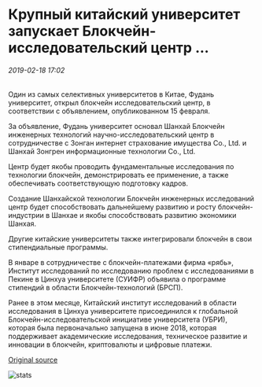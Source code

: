 # Крупный китайский университет запускает Блокчейн-исследовательский центр ...

###### 2019-02-18 17:02

Один из самых селективных университетов в Китае, Фудань университет, открыл блокчейн исследовательский центр, в соответствии с объявлением, опубликованном 15 февраля.

За объявление, Фудань университет основал Шанхай Блокчейн инженерных технологий научно-исследовательский центр в сотрудничестве с Зонган интернет страхование имущества Co., Ltd. и Шанхай Зонгрен информационные технологии Co., Ltd.

Центр будет якобы проводить фундаментальные исследования по технологии блокчейн, демонстрировать ее применение, а также обеспечивать соответствующую подготовку кадров.

Создание Шанхайской технологии Блокчейн инженерных исследований центр будет способствовать дальнейшему развитию и росту блокчейн-индустрии в Шанхае и якобы способствовать развитию экономики Шанхая.

Другие китайские университеты также интегрировали блокчейн в свои стипендиальные программы.

В январе в сотрудничестве с блокчейн-платежами фирма «рябь», Институт исследований по исследованию проблем с исследованиями в Пекине в Цинхуа университете (СУИФР) объявила о программе стипендий в области Блокчейн-технологий (БРСП).

Ранее в этом месяце, Китайский институт исследований в области исследования в Цинхуа университете присоединился к глобальной Блокчейн-исследовательской инициативе университета (УБРИ), которая была первоначально запущена в июне 2018, которая поддерживает академические исследования, техническое развитие и инновации в блокчейн, криптовалюты и цифровые платежи.

[Original source](https://cointelegraph.com/news/major-chinese-university-launches-blockchain-research-center)

![stats](https://c.statcounter.com/11760860/0/a89fa40b/1/ "stats")